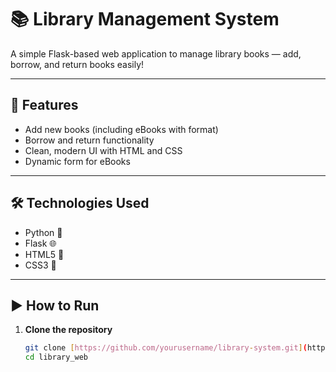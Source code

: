# 📚 Library Management System

A simple Flask-based web application to manage library books — add, borrow, and return books easily!

---

## 🚀 Features

- Add new books (including eBooks with format)
- Borrow and return functionality
- Clean, modern UI with HTML and CSS
- Dynamic form for eBooks

---

## 🛠️ Technologies Used

- Python 🐍
- Flask 🌐
- HTML5 🧾
- CSS3 🎨

---

## ▶️ How to Run

1. **Clone the repository**  
   ```bash
   git clone [https://github.com/yourusername/library-system.git](https://github.com/KanwalRafique/Q-3-Class-8-Assignment.git)
   cd library_web
```
